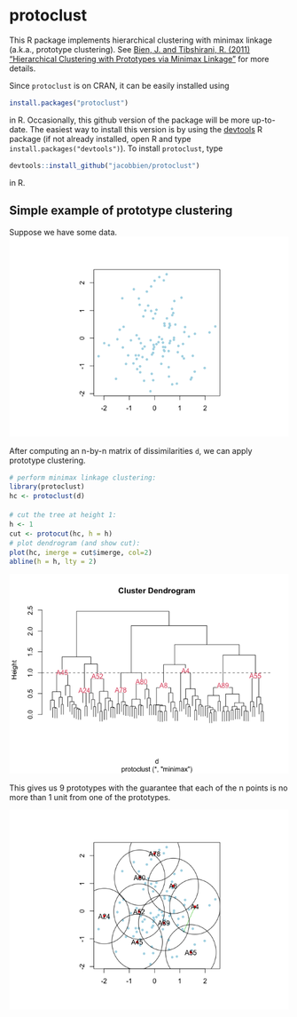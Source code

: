 
<!-- README.md is generated from README.Rmd. Please edit that file -->

# protoclust

This R package implements hierarchical clustering with minimax linkage
(a.k.a., prototype clustering). See [Bien, J. and Tibshirani, R. (2011)
“Hierarchical Clustering with Prototypes via Minimax
Linkage”](http://faculty.marshall.usc.edu/Jacob-Bien/papers/jasa2011minimax.pdf)
for more details.

Since `protoclust` is on CRAN, it can be easily installed using

``` r
install.packages("protoclust")
```

in R. Occasionally, this github version of the package will be more
up-to-date. The easiest way to install this version is by using the
[devtools](https://CRAN.R-project.org/package=devtools) R package (if
not already installed, open R and type `install.packages("devtools")`).
To install `protoclust`, type

``` r
devtools::install_github("jacobbien/protoclust")
```

in R.

## Simple example of prototype clustering

Suppose we have some data. ![](README_figs/data-1.png)<!-- -->

After computing an n-by-n matrix of dissimilarities `d`, we can apply
prototype clustering.

``` r
# perform minimax linkage clustering:
library(protoclust)
hc <- protoclust(d)

# cut the tree at height 1:
h <- 1
cut <- protocut(hc, h = h)
# plot dendrogram (and show cut):
plot(hc, imerge = cut$imerge, col=2)
abline(h = h, lty = 2)
```

![](README_figs/dendrogram-1.png)<!-- -->

This gives us 9 prototypes with the guarantee that each of the n points
is no more than 1 unit from one of the prototypes.

![](README_figs/dataclusters-1.png)<!-- -->
